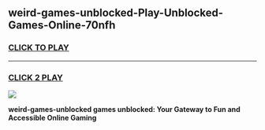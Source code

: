 
## weird-games-unblocked-Play-Unblocked-Games-Online-70nfh
<h3>
<a href="https://premium76.site?title=weird-games-unblocked&ref=25A">CLICK TO PLAY</a></h3>
<hr>

<h3>
<a href="https://premium76.site?title=weird-games-unblocked&ref=25A">CLICK 2 PLAY</a>
  
</h3>

<a href="https://premium76.site?title=weird-games-unblocked&ref=25A"><img src="https://clearcache.store/games.png"></a>


**weird-games-unblocked games unblocked: Your Gateway to Fun and Accessible Online Gaming**
